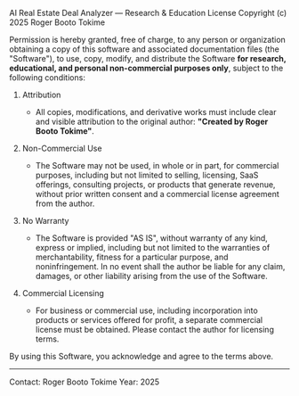 AI Real Estate Deal Analyzer — Research & Education License
Copyright (c) 2025 Roger Booto Tokime

Permission is hereby granted, free of charge, to any person or organization
obtaining a copy of this software and associated documentation files (the
"Software"), to use, copy, modify, and distribute the Software **for research,
educational, and personal non-commercial purposes only**, subject to the
following conditions:

1. Attribution
   - All copies, modifications, and derivative works must include clear and
     visible attribution to the original author:
     **"Created by Roger Booto Tokime"**.

2. Non-Commercial Use
   - The Software may not be used, in whole or in part, for commercial
     purposes, including but not limited to selling, licensing, SaaS offerings,
     consulting projects, or products that generate revenue, without prior
     written consent and a commercial license agreement from the author.

3. No Warranty
   - The Software is provided "AS IS", without warranty of any kind, express or
     implied, including but not limited to the warranties of merchantability,
     fitness for a particular purpose, and noninfringement. In no event shall
     the author be liable for any claim, damages, or other liability arising
     from the use of the Software.

4. Commercial Licensing
   - For business or commercial use, including incorporation into products or
     services offered for profit, a separate commercial license must be
     obtained. Please contact the author for licensing terms.

By using this Software, you acknowledge and agree to the terms above.

---
Contact: Roger Booto Tokime
Year: 2025
